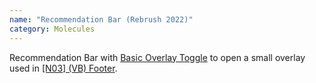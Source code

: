 ```yaml
---
name: "Recommendation Bar (Rebrush 2022)"
category: Molecules
---
```


Recommendation Bar with [Basic Overlay Toggle](index.html#basic-overlay-toggle) to open a small overlay used in [[N03] (VB) Footer](index.html#n-03-vb-footer).

```dvag-m-recommendation-bar:demo/recommendation-bar.html
```